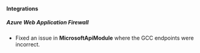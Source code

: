 
#### Integrations

##### Azure Web Application Firewall

- Fixed an issue in **MicrosoftApiModule** where the GCC endpoints were incorrect.
